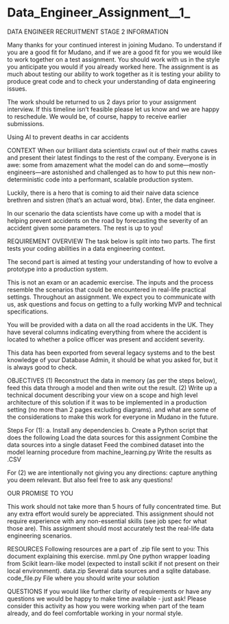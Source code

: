 # Data_Engineer_Assignment__1_

DATA ENGINEER RECRUITMENT STAGE 2 INFORMATION

Many thanks for your continued interest in joining Mudano. To understand if you are a good fit for Mudano, and if we are a good fit for you we would like to work together on a test assignment. You should work with us in the style you anticipate you would if you already worked here. The assignment is as much about testing our ability to work together as it is testing your ability to produce great code and to check your understanding of data engineering issues. 

The work should be returned to us 2 days prior to your assignment interview. If this timeline isn’t feasible please let us know and we are happy to reschedule. We would be, of course, happy to receive earlier submissions.


Using AI to prevent deaths in car accidents

CONTEXT
When our brilliant data scientists crawl out of their maths caves and present their latest findings to the rest of the company. Everyone is in awe: some from amazement what the model can do and some—mostly engineers—are astonished and challenged as to how to put this new non-deterministic code into a performant, scalable production system.

Luckily, there is a hero that is coming to aid their naive data science brethren and sistren (that’s an actual word, btw). Enter, the data engineer.

In our scenario the data scientists have come up with a model that is helping prevent accidents on the road by forecasting the severity of an accident given some parameters. The rest is up to you!

REQUIREMENT OVERVIEW
The task below is split into two parts. The first tests your coding abilities in a data engineering context.

The second part is aimed at testing your understanding of how to evolve a prototype into a production system. 

This is not an exam or an academic exercise. The inputs and the process resemble the scenarios that could be encountered in real-life practical settings. Throughout an assignment. We expect you to communicate with us, ask questions and focus on getting to a fully working MVP and technical specifications. 

You will be provided with a data on all the road accidents in the UK. They have several columns indicating everything from where the accident is located to whether a police officer was present and accident severity. 

This data has been exported from several legacy systems and to the best knowledge of your Database Admin, it should be what you asked for, but it is always good to check. 

OBJECTIVES
(1) Reconstruct the data in memory (as per the steps below), feed this data through a model and then write out the result.
(2) Write up a technical document describing your view on a scope and high level architecture of this solution if it was to be implemented in a production setting (no more than 2 pages excluding diagrams). and what are some of the considerations to make this work for everyone in Mudano in the future.

Steps
For (1):
a. Install any dependencies
b. Create a Python script that does the following
Load the data sources for this assignment
Combine the data sources into a single dataset
Feed the combined dataset into the model learning procedure from machine_learning.py
Write the results as .CSV

For (2) we are intentionally not giving you any directions: capture anything you deem relevant. But also feel free to ask any questions!

OUR PROMISE TO YOU

This work should not take more than 5 hours of fully concentrated time. But any extra effort would surely be appreciated. 
This assignment should not require experience with any non-essential skills (see job spec for what those are).
This assignment should most accurately test the real-life data engineering scenarios.

RESOURCES
Following resources are a part of .zip file sent to you:
This document explaining this exercise.
mml.py One python wrapper loading from Scikit learn-like model (expected to install scikit if not present on their local environment).
data.zip Several data sources and a sqlite database.
code_file.py File where you should write your solution

QUESTIONS
If you would like further clarity of requirements or have any questions we would be happy to make time available - just ask! Please consider this activity as how you were working when part of the team already, and do feel comfortable working in your normal style. 
